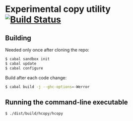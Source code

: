 # Experimental copy utility [![Build Status](https://travis-ci.org/apauley/hcopy.svg?branch=master)](https://travis-ci.org/apauley/hcopy)

## Building

Needed only once after cloning the repo:

```bash
$ cabal sandbox init
$ cabal update
$ cabal configure
```

Build after each code change:

```bash
$ cabal build -j --ghc-options=-Werror
```

## Running the command-line executable

```
$ ./dist/build/hcopy/hcopy
```
